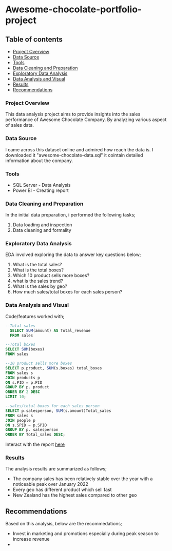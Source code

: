 # Awesome-chocolate-portfolio-project

## Table of contents

- [Project Overview](#project-overview)
- [Data Source](#data-source)
- [Tools](#tools)
- [Data Cleaning and Preparation](#data-cleaning-and-preparation)
- [Exploratory Data Analysis](#exploratory-data-analysis)
- [Data Analysis and Visual](#data-analysis-and-visual)
- [Results](#results)
- [Recommendations](#recommendations)

### Project Overview

This data analysis project aims to provide insights into the sales performance of Awesome Chocolate Company. By analyzing various aspect of sales data.

### Data Source

I came across this dataset online and admired how reach the data is. I downloaded it "awesome-chocolate-data.sql" it cointain detailed information about the company.

### Tools

- SQL Server - Data Analysis
- Power BI - Creating report

### Data Cleaning and Preparation

In the initial data preparation, i performed the following tasks;
1. Data loading and inspection
2. Data cleaning and formality

### Exploratory Data Analysis

EDA involved exploring the data to answer key questions below;
1. What is the total sales?
2. What is the total boxes?
3. Which 10 product sells more boxes? 
4. what is the sales trend?
5. What is the sales by geo?
6. How much sales/total boxes for each sales person?

### Data Analysis and Visual

Code/features worked with;
```sql
--Total sales
  SELECT SUM(amount) AS Total_revenue
  FROM sales
```
```sql
--Total boxes
SELECT SUM(boxes)
FROM sales
```
``` sql 
--10 product sells more boxes
SELECT p.product, SUM(s.boxes) total_boxes
FROM sales s
JOIN products p
ON s.PID = p.PID
GROUP BY p. product
ORDER BY 2 DESC
LIMIT 10;
```
```sql
--sales/total boxes for each sales person
SELECT p.salesperson, SUM(s.amount)Total_sales
FROM sales s
JOIN people p
ON s.SPID = p.SPID
GROUP BY p. salesperson
ORDER BY Total_sales DESC;
```
Interact with the report [here](https://app.powerbi.com/groups/me/reports/382cf397-a524-47bd-bd88-3cf4383777ae/ReportSection?experience=power-bi)

### Results

The analysis results are summarized as follows;
- The company sales has been relatively stable over the year with a noticeable peak over January 2022
- Every geo has different product which sell fast
- New Zealand has the highest sales compared to other geo
  
## Recommendations

Based on this analysis, below are the recommedations;
- Invest in marketing and promotions especially during peak season to increase revenue
- 

